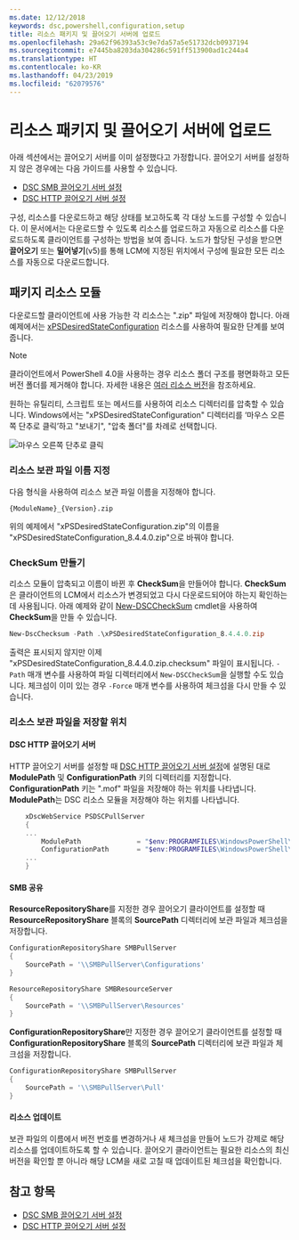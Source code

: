 ```yaml
---
ms.date: 12/12/2018
keywords: dsc,powershell,configuration,setup
title: 리소스 패키지 및 끌어오기 서버에 업로드
ms.openlocfilehash: 29a62f96393a53c9e7da57a5e51732dcb0937194
ms.sourcegitcommit: e7445ba8203da304286c591ff513900ad1c244a4
ms.translationtype: HT
ms.contentlocale: ko-KR
ms.lasthandoff: 04/23/2019
ms.locfileid: "62079576"
---
```

# <a name="package-and-upload-resources-to-a-pull-server"></a>리소스 패키지 및 끌어오기 서버에 업로드

아래 섹션에서는 끌어오기 서버를 이미 설정했다고 가정합니다. 끌어오기 서버를 설정하지 않은 경우에는 다음 가이드를 사용할 수 있습니다.

- [DSC SMB 끌어오기 서버 설정](pullServerSmb.md)
- [DSC HTTP 끌어오기 서버 설정](pullServer.md)

구성, 리소스를 다운로드하고 해당 상태를 보고하도록 각 대상 노드를 구성할 수 있습니다. 이 문서에서는 다운로드할 수 있도록 리소스를 업로드하고 자동으로 리소스를 다운로드하도록 클라이언트를 구성하는 방법을 보여 줍니다. 노드가 할당된 구성을 받으면 **끌어오기** 또는 **밀어넣기**(v5)를 통해 LCM에 지정된 위치에서 구성에 필요한 모든 리소스를 자동으로 다운로드합니다.

## <a name="package-resource-modules"></a>패키지 리소스 모듈

다운로드할 클라이언트에 사용 가능한 각 리소스는 ".zip" 파일에 저장해야 합니다. 아래 예제에서는 [xPSDesiredStateConfiguration](https://www.powershellgallery.com/packages/xPSDesiredStateConfiguration/8.4.0.0) 리소스를 사용하여 필요한 단계를 보여 줍니다.

> [!NOTE]
> 클라이언트에서 PowerShell 4.0을 사용하는 경우 리소스 폴더 구조를 평면화하고 모든 버전 폴더를 제거해야 합니다. 자세한 내용은 [여러 리소스 버전](../configurations/import-dscresource.md#multiple-resource-versions)을 참조하세요.

원하는 유틸리티, 스크립트 또는 메서드를 사용하여 리소스 디렉터리를 압축할 수 있습니다. Windows에서는 "xPSDesiredStateConfiguration" 디렉터리를 ‘마우스 오른쪽 단추로 클릭’하고 "보내기", "압축 폴더"를 차례로 선택합니다.

![마우스 오른쪽 단추로 클릭](../media/right-click.gif)

### <a name="naming-the-resource-archive"></a>리소스 보관 파일 이름 지정

다음 형식을 사용하여 리소스 보관 파일 이름을 지정해야 합니다.

```
{ModuleName}_{Version}.zip
```

위의 예제에서 "xPSDesiredStateConfiguration.zip"의 이름을 "xPSDesiredStateConfiguration_8.4.4.0.zip"으로 바꿔야 합니다.

### <a name="create-checksums"></a>CheckSum 만들기

리소스 모듈이 압축되고 이름이 바뀐 후 **CheckSum**을 만들어야 합니다.  **CheckSum**은 클라이언트의 LCM에서 리소스가 변경되었고 다시 다운로드되어야 하는지 확인하는 데 사용됩니다. 아래 예제와 같이 [New-DSCCheckSum](/powershell/module/PSDesiredStateConfiguration/New-DSCCheckSum) cmdlet을 사용하여 **CheckSum**을 만들 수 있습니다.

```powershell
New-DscChecksum -Path .\xPSDesiredStateConfiguration_8.4.4.0.zip
```

출력은 표시되지 않지만 이제 "xPSDesiredStateConfiguration_8.4.4.0.zip.checksum" 파일이 표시됩니다. `-Path` 매개 변수를 사용하여 파일 디렉터리에서 `New-DSCCheckSum`을 실행할 수도 있습니다. 체크섬이 이미 있는 경우 `-Force` 매개 변수를 사용하여 체크섬을 다시 만들 수 있습니다.

### <a name="where-to-store-resource-archives"></a>리소스 보관 파일을 저장할 위치

#### <a name="on-a-dsc-http-pull-server"></a>DSC HTTP 끌어오기 서버

HTTP 끌어오기 서버를 설정할 때 [DSC HTTP 끌어오기 서버 설정](pullServer.md)에 설명된 대로 **ModulePath** 및 **ConfigurationPath** 키의 디렉터리를 지정합니다. **ConfigurationPath** 키는 ".mof" 파일을 저장해야 하는 위치를 나타냅니다. **ModulePath**는 DSC 리소스 모듈을 저장해야 하는 위치를 나타냅니다.

```powershell
    xDscWebService PSDSCPullServer
    {
    ...
        ModulePath              = "$env:PROGRAMFILES\WindowsPowerShell\DscService\Modules"
        ConfigurationPath       = "$env:PROGRAMFILES\WindowsPowerShell\DscService\Configuration"
    ...
    }

```

#### <a name="on-an-smb-share"></a>SMB 공유

**ResourceRepositoryShare**를 지정한 경우 끌어오기 클라이언트를 설정할 때 **ResourceRepositoryShare** 블록의 **SourcePath** 디렉터리에 보관 파일과 체크섬을 저장합니다.

```powershell
ConfigurationRepositoryShare SMBPullServer
{
    SourcePath = '\\SMBPullServer\Configurations'
}

ResourceRepositoryShare SMBResourceServer
{
    SourcePath = '\\SMBPullServer\Resources'
}
```

**ConfigurationRepositoryShare**만 지정한 경우 끌어오기 클라이언트를 설정할 때 **ConfigurationRepositoryShare** 블록의 **SourcePath** 디렉터리에 보관 파일과 체크섬을 저장합니다.

```powershell
ConfigurationRepositoryShare SMBPullServer
{
    SourcePath = '\\SMBPullServer\Pull'
}
```

#### <a name="updating-resources"></a>리소스 업데이트

보관 파일의 이름에서 버전 번호를 변경하거나 새 체크섬을 만들어 노드가 강제로 해당 리소스를 업데이트하도록 할 수 있습니다. 끌어오기 클라이언트는 필요한 리소스의 최신 버전을 확인할 뿐 아니라 해당 LCM을 새로 고칠 때 업데이트된 체크섬을 확인합니다.

## <a name="see-also"></a>참고 항목

- [DSC SMB 끌어오기 서버 설정](pullServerSmb.md)
- [DSC HTTP 끌어오기 서버 설정](pullServer.md)
